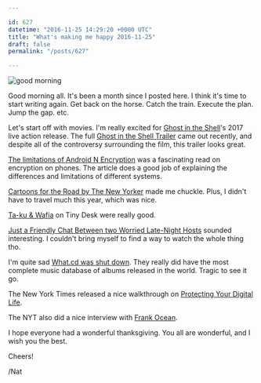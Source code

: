 ```yaml
---

id: 627
datetime: "2016-11-25 14:29:20 +0000 UTC"
title: "What's making me happy 2016-11-25"
draft: false
permalink: "/posts/627"

---
```


![good morning](https://i.giphy.com/rkltXMJ0rMbXq.gif)

Good morning all. It's been a month since I posted here. I think it's time to start writing again. Get back on the horse. Catch the train. Execute the plan. Jump the gap. etc.

Let's start off with movies. I'm really excited for [Ghost in the Shell](https://en.wikipedia.org/wiki/Ghost_in_the_Shell_(2017_film))'s 2017 live action release. The full [Ghost in the Shell Trailer](https://youtu.be/G4VmJcZR0Yg) came out recently, and despite all of the controversy surrounding the film, this trailer looks great.

[The limitations of Android N Encryption](https://blog.cryptographyengineering.com/2016/11/24/android-n-encryption/) was a fascinating read on encryption on phones. The article does a good job of explaining the differences and limitations of different systems.

[Cartoons for the Road by The New Yorker](http://www.newyorker.com/culture/culture-desk/cartoons-for-the-road-a-travel-slide-show?mbid=social_twitter) made me chuckle. Plus, I didn't have to travel much this year, which was nice.

[Ta-ku & Wafia](http://www.npr.org/2016/11/03/500506482/ta-ku-wafia-tiny-desk-concert) on Tiny Desk were really good.

[Just a Friendly Chat Between two Worried Late-Night Hosts](http://nyti.ms/2fcDKyu) sounded interesting. I couldn't bring myself to find a way to watch the whole thing tho.

I'm quite sad [What.cd was shut down](http://www.theverge.com/2016/11/17/13669832/what-cd-music-torrent-website-shut-down). They really did have the most complete music database of albums released in the world. Tragic to see it go.

The New York Times released a nice walkthrough on [Protecting Your Digital Life](http://www.nytimes.com/2016/11/17/technology/personaltech/encryption-privacy.html?_r=1).

The NYT also did a nice interview with [Frank Ocean](http://nyti.ms/2eDHzBg).

I hope everyone had a wonderful thanksgiving. You all are wonderful, and I wish you the best.

Cheers!

/Nat
